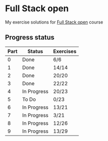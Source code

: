 # Full Stack open

My exercise solutions for [Full Stack open](https://fullstackopen.com/) course

## Progress status

| Part | Status      | Exercises |
| ---- | ----------- | --------- |
| 0    | Done        | 6/6       |
| 1    | Done        | 14/14     |
| 2    | Done        | 20/20     |
| 3    | Done        | 22/22     |
| 4    | In Progress | 20/23     |
| 5    | To Do       | 0/23      |
| 6    | In Progress | 13/21     |
| 7    | In Progress | 3/21      |
| 8    | In Progress | 12/26     |
| 9    | In Progress | 13/29     |
